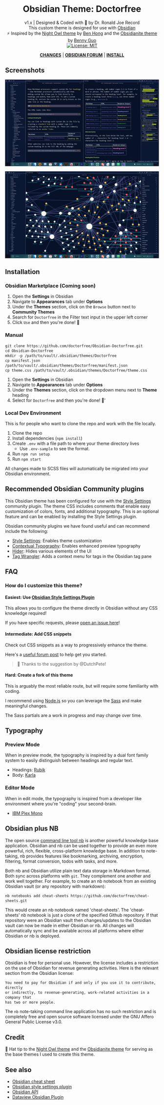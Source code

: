 <h1 align="center">Obsidian Theme: Doctorfree</h1>

<div align="center">

v1.x | Designed & Coded with 💎 by Dr. Ronald Joe Record <br>
This custom theme is designed for use with [Obsidian](https://obsidian.md/)<br>
⚡ Inspired by the [Night Owl theme](https://github.com/bencodezen/obsidian-night-owl-theme) by [Ben Hong](https://twitter.com/bencodezen) and the [Obsidianite theme](https://github.com/bennyxguo/Obsidian-Obsidianite) by [Benny Guo](https://twitter.com/bennyxguo)<br>
[![License: MIT](https://img.shields.io/badge/License-MIT-yellow.svg)](https://opensource.org/licenses/MIT)

**[CHANGES](https://github.com/doctorfree/Obsidian-Doctorfree/blob/main/CHANGELOG.md)** | **[OBSIDIAN FORUM](https://forum.obsidian.md/)** | **[INSTALL](#installation)**

</div>

## Screenshots

<img src="https://raw.githubusercontent.com/doctorfree/Obsidian-Doctorfree/main/screenshot.png"><br />

<img src="https://raw.githubusercontent.com/doctorfree/Obsidian-Doctorfree/main/graph-view.png"><br />

## Installation

### Obsidian Marketplace (Coming soon)

1. Open the **Settings** in Obsidian
1. Navigate to **Appearances** tab under **Options**
1. Under the **Themes** section, click on the `Browse` button next to **Community Themes**
1. Search for `Doctorfree` in the Filter text input in the upper left corner
1. Click `Use` and then you're done! 🎉

### Manual

```shell
git clone https://github.com/doctorfree/Obsidian-Doctorfree.git
cd Obsidian-Doctorfree
mkdir -p /path/to/vault/.obsidian/themes/Doctorfree
cp manifest.json /path/to/vault/.obsidian/themes/Doctorfree/manifest.json
cp theme.css /path/to/vault/.obsidian/themes/Doctorfree/theme.css
```

1. Open the **Settings** in Obsidian
1. Navigate to **Appearances** tab under **Options**
1. Under the **Themes** section, click on the dropdown menu next to **Theme** heading
1. Select for `Doctorfree` and then you're done! 🎉'

### Local Dev Environment

This is for people who want to clone the repo and work with the file locally.

1. Clone the repo
2. Install dependencies (`npm install`)
3. Create `.env` with a file path to where your theme directory lives
    - Use `.env-sample` to see the format.
4. Run `npm run setup`
5. Run `npm start`

All changes made to SCSS files will automatically be migrated into your Obsidian environment.

## Recommended Obsidian Community plugins

This Obsidian theme has been configured for use with the [Style Settings](https://github.com/mgmeyers/obsidian-style-settings) community plugin. The theme CSS includes comments that enable easy customization of colors, fonts, and additional typography. This is an optional feature and can be enabled by installing the Style Settings plugin.

Obsidian community plugins we have found useful and can recommend include the following:

- [Style Settings](https://github.com/mgmeyers/obsidian-style-settings): Enables theme customization
- [Contextual Typography](https://github.com/mgmeyers/obsidian-contextual-typography): Enables enhanced preview typography
- [Hider](https://github.com/kepano/obsidian-hider): Hides various elements of the UI
- [Tag Wrangler](https://github.com/pjeby/tag-wrangler): Adds a context menu for tags in the Obsidian tag pane

## FAQ

### How do I customize this theme?

#### Easiest: Use [Obsidian Style Settings Plugin](https://github.com/mgmeyers/obsidian-style-settings)

This allows you to configure the theme directly in Obsidian without any CSS knowledge required!

If you have specific requests, please [open an issue here](https://github.com/doctorfree/Obsidian-Doctorfree/issues/new)!

#### Intermediate: Add CSS snippets

Check out CSS snippets as a way to progressively enhance the theme.

Here's a [useful forum post](https://forum.obsidian.md/t/how-to-achieve-css-code-snippets/8474) to help get you started.

> 🎩 Thanks to the suggestion by @DutchPete!

#### Hard: Create a fork of this theme

This is arguably the most reliable route, but will require some familiarity with coding.

I recommend using [Node.js](https://nodejs.org/en/) so you can leverage the [Sass](https://sass-lang.com/) and make meaningful changes.

The Sass partials are a work in progress and may change over time.

## Typography

### Preview Mode

When in preview mode, the typography is inspired by a dual font family system to easily distinguish between headings and regular text.

- Headings: [Rubik](https://fonts.google.com/specimen/Rubik)
- Body: [Karla](https://fonts.google.com/specimen/Karla)

### Editor Mode

When in edit mode, the typography is inspired from a developer like environment where you're "coding" your second-brain.

- [IBM Plex Mono](https://fonts.google.com/specimen/IBM+Plex+Mono)

## Obsidian plus NB

The open source [command line tool nb](https://github.com/xwmx/nb) is another
powerful knowledge base application. Obsidian and nb can be used together to
provide an even more powerful, rich, flexible, cross-platform knowledge base.
In addition to note-taking, nb provides features like bookmarking, archiving,
encryption, filtering, format conversion, todos with tasks, and more.

Both nb and Obsidian utilize plain text data storage in Markdown format.
Both sync across platforms with `git`. They complement one another and work
well together. For example, to create an nb notebook from an existing Obsidian
vault (or any repository with markdown):

```
nb notebooks add cheat-sheets https://github.com/doctorfree/cheat-sheets.git
```

This would create an nb notebook named 'cheat-sheets'. The 'cheat-sheets' nb
notebook is just a clone of the specified Github repository. If that repository
were an Obsidian vault then changes/updates to the Obsidian vault can now be
made in either Obsidian or nb. All changes will automatically sync and be
available across all platforms where either Obsidian or nb is deployed.

## Obsidian license restriction

Obsidian is free for personal use. However, the license includes a restriction
on the use of Obsidian for revenue generating activities. Here is the relevant
section from the Obsidian license:

```
You need to pay for Obsidian if and only if you use it to contribute, directly
or indirectly, to revenue-generating, work-related activities in a company that
has two or more people.
```

The `nb` note-taking command line application has no such restriction and is
completely free and open source software licensed under the GNU Affero General
Public License v3.0.

## Credit

🎩 Hat tip to the [Night Owl theme](https://github.com/bencodezen/obsidian-night-owl-theme) and the [Obsidianite theme](https://github.com/bennyxguo/Obsidian-Obsidianite) for serving as the base themes I used to create this theme.

## See also

- [Obsidian cheat sheet](obsidian.md)
- [Obsidian style settings plugin](style-settings-plugin.md)
- [Obsidian API](obsidian-api.md)
- [Dataview Obsidian Plugin](dataview.md)
